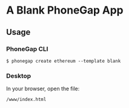 # A Blank PhoneGap App

## Usage

### PhoneGap CLI

    $ phonegap create ethereum --template blank

### Desktop

In your browser, open the file:

    /www/index.html

